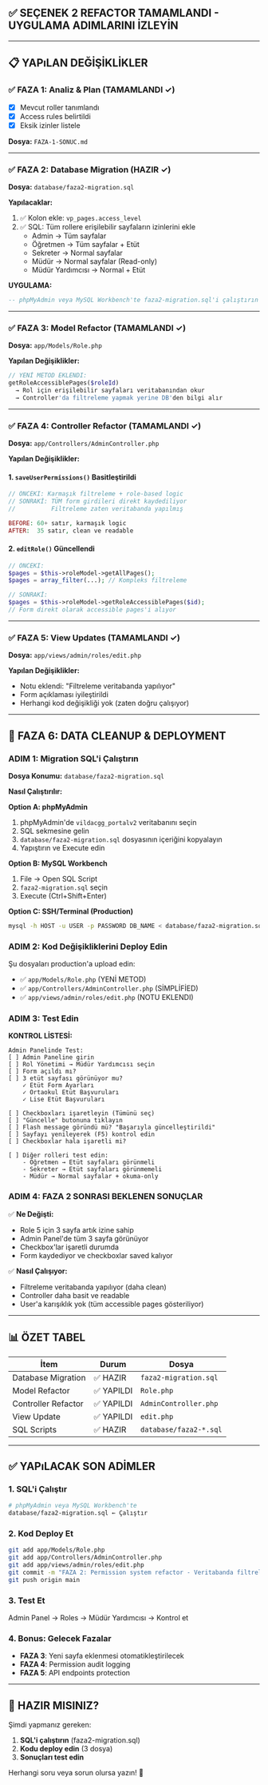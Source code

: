 ## ✅ SEÇENEK 2 REFACTOR TAMAMLANDI - UYGULAMA ADIMLARINI İZLEYİN

---

## 📋 YAPıLAN DEĞİŞİKLİKLER

### ✅ FAZA 1: Analiz & Plan (TAMAMLANDI ✓)
- [x] Mevcut roller tanımlandı
- [x] Access rules belirtildi
- [x] Eksik izinler listele

**Dosya:** `FAZA-1-SONUC.md`

---

### ✅ FAZA 2: Database Migration (HAZIR ✓)

**Dosya:** `database/faza2-migration.sql`

**Yapılacaklar:**
1. ✅ Kolon ekle: `vp_pages.access_level`
2. ✅ SQL: Tüm rollere erişilebilir sayfaların izinlerini ekle
   - Admin → Tüm sayfalar
   - Öğretmen → Tüm sayfalar + Etüt
   - Sekreter → Normal sayfalar
   - Müdür → Normal sayfalar (Read-only)
   - Müdür Yardımcısı → Normal + Etüt

**UYGULAMA:**
```sql
-- phpMyAdmin veya MySQL Workbench'te faza2-migration.sql'i çalıştırın
```

---

### ✅ FAZA 3: Model Refactor (TAMAMLANDI ✓)

**Dosya:** `app/Models/Role.php`

**Yapılan Değişiklikler:**
```php
// YENİ METOD EKLENDI:
getRoleAccessiblePages($roleId)
  → Rol için erişilebilir sayfaları veritabanından okur
  → Controller'da filtreleme yapmak yerine DB'den bilgi alır
```

---

### ✅ FAZA 4: Controller Refactor (TAMAMLANDI ✓)

**Dosya:** `app/Controllers/AdminController.php`

**Yapılan Değişiklikler:**

#### 1. `saveUserPermissions()` Basitleştirildi
```php
// ÖNCEKI: Karmaşık filtreleme + role-based logic
// SONRAKİ: TÜM form girdileri direkt kaydediliyor
//          Filtreleme zaten veritabanda yapılmış

BEFORE: 60+ satır, karmaşık logic
AFTER:  35 satır, clean ve readable
```

#### 2. `editRole()` Güncellendi
```php
// ÖNCEKI:
$pages = $this->roleModel->getAllPages();
$pages = array_filter(...); // Kompleks filtreleme

// SONRAKİ:
$pages = $this->roleModel->getRoleAccessiblePages($id);
// Form direkt olarak accessible pages'i alıyor
```

---

### ✅ FAZA 5: View Updates (TAMAMLANDI ✓)

**Dosya:** `app/views/admin/roles/edit.php`

**Yapılan Değişiklikler:**
- Notu eklendi: "Filtreleme veritabanda yapılıyor"
- Form açıklaması iyileştirildi
- Herhangi kod değişikliği yok (zaten doğru çalışıyor)

---

## 🚀 FAZA 6: DATA CLEANUP & DEPLOYMENT

### ADIM 1: Migration SQL'i Çalıştırın

**Dosya Konumu:** `database/faza2-migration.sql`

**Nasıl Çalıştırılır:**

**Option A: phpMyAdmin**
1. phpMyAdmin'de `vildacgg_portalv2` veritabanını seçin
2. SQL sekmesine gelin
3. `database/faza2-migration.sql` dosyasının içeriğini kopyalayın
4. Yapıştırın ve Execute edin

**Option B: MySQL Workbench**
1. File → Open SQL Script
2. `faza2-migration.sql` seçin
3. Execute (Ctrl+Shift+Enter)

**Option C: SSH/Terminal (Production)**
```bash
mysql -h HOST -u USER -p PASSWORD DB_NAME < database/faza2-migration.sql
```

### ADIM 2: Kod Değişikliklerini Deploy Edin

Şu dosyaları production'a upload edin:
- ✅ `app/Models/Role.php` (YENİ METOD)
- ✅ `app/Controllers/AdminController.php` (SİMPLİFİED)
- ✅ `app/views/admin/roles/edit.php` (NOTU EKLENDI)

### ADIM 3: Test Edin

**KONTROL LİSTESİ:**

```
Admin Panelinde Test:
[ ] Admin Paneline girin
[ ] Rol Yönetimi → Müdür Yardımcısı seçin
[ ] Form açıldı mı?
[ ] 3 etüt sayfası görünüyor mu?
    ✓ Etüt Form Ayarları
    ✓ Ortaokul Etüt Başvuruları
    ✓ Lise Etüt Başvuruları
    
[ ] Checkboxları işaretleyin (Tümünü seç)
[ ] "Güncelle" butonuna tıklayın
[ ] Flash message göründü mü? "Başarıyla güncelleştirildi"
[ ] Sayfayı yenileyerek (F5) kontrol edin
[ ] Checkboxlar hala işaretli mi?

[ ] Diğer rolleri test edin:
    - Öğretmen → Etüt sayfaları görünmeli
    - Sekreter → Etüt sayfaları görünmemeli
    - Müdür → Normal sayfalar + okuma-only
```

### ADIM 4: FAZA 2 SONRASI BEKLENEN SONUÇLAR

✅ **Ne Değişti:**
- Role 5 için 3 sayfa artık izine sahip
- Admin Panel'de tüm 3 sayfa görünüyor
- Checkbox'lar işaretli durumda
- Form kaydediyor ve checkboxlar saved kalıyor

✅ **Nasıl Çalışıyor:**
- Filtreleme veritabanda yapılıyor (daha clean)
- Controller daha basit ve readable
- User'a karışıklık yok (tüm accessible pages gösteriliyor)

---

## 📊 ÖZET TABEL

| İtem | Durum | Dosya |
|------|-------|-------|
| Database Migration | ✅ HAZIR | `faza2-migration.sql` |
| Model Refactor | ✅ YAPILDI | `Role.php` |
| Controller Refactor | ✅ YAPILDI | `AdminController.php` |
| View Update | ✅ YAPILDI | `edit.php` |
| SQL Scripts | ✅ HAZIR | `database/faza2-*.sql` |

---

## ✅ YAPıLACAK SON ADİMLER

### 1. SQL'i Çalıştır
```bash
# phpMyAdmin veya MySQL Workbench'te
database/faza2-migration.sql ← Çalıştır
```

### 2. Kod Deploy Et
```bash
git add app/Models/Role.php
git add app/Controllers/AdminController.php
git add app/views/admin/roles/edit.php
git commit -m "FAZA 2: Permission system refactor - Veritabanda filtreleme"
git push origin main
```

### 3. Test Et
Admin Panel → Roles → Müdür Yardımcısı → Kontrol et

### 4. Bonus: Gelecek Fazalar
- **FAZA 3**: Yeni sayfa eklenmesi otomatikleştirilecek
- **FAZA 4**: Permission audit logging
- **FAZA 5**: API endpoints protection

---

## 🎉 HAZIR MISINIZ?

Şimdi yapmanız gereken:

1. **SQL'i çalıştırın** (faza2-migration.sql)
2. **Kodu deploy edin** (3 dosya)
3. **Sonuçları test edin**

Herhangi soru veya sorun olursa yazın! 🚀

